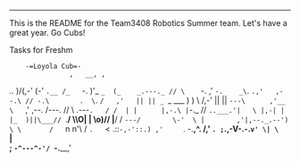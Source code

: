 --------------------------------------------------------------------------------------------------------------------------------

This is the README for the Team3408 Robotics Summer team.  Let's have a great year.  Go Cubs!

Tasks for Freshm

        -=Loyola Cub=-
                   ,   __, ,
   _.._         )\/(,-' (-' `.__
  /_   `-.      )'_      ` _  (_    _.---._
 // \     `-. ,'   `-.    _\`.  `.,'   ,--.\
// -.\       `        `.  \`.   `/   ,'   ||
|| _ `\_         ___    )  )     \  /,-'  ||
||  `---\      ,'__ \   `,' ,--.  \/---. //
 \\  .---`.   / /  | |      |,-.\ |`-._ //
  `..___.'|   \ |,-| |      |_  )||\___//
    `.____/    \\\O| |      \o)// |____/
         /      `---/        \-'  \
         |        ,'|,--._.--')    \
         \       /   `n     n'\    /
          `.   `<   .::`-,-'::.) ,'    
            `.   \-.____,^.   /,'
              `. ;`.,-V-.-.`v'
                \| \     ` \|\
                 ;  `-^---^-'/
                  `-.______,'
